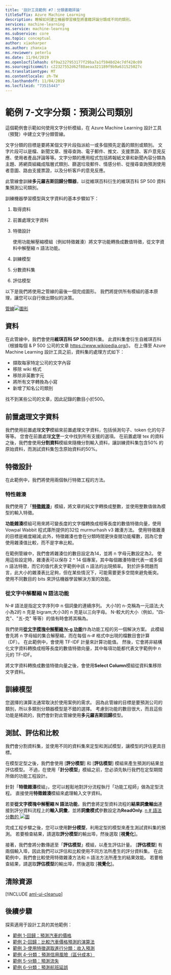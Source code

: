 ```yaml
---
title: '設計工具範例 #7：分類書籍評論'
titleSuffix: Azure Machine Learning
description: 瞭解如何建立機器學習模型將書籍評論分類成不同的類別。
services: machine-learning
ms.service: machine-learning
ms.subservice: core
ms.topic: conceptual
author: xiaoharper
ms.author: zhanxia
ms.reviewer: peterlu
ms.date: 11/04/2019
ms.openlocfilehash: 6f9a2327953177f29ba7a1f5948d24c7df428c09
ms.sourcegitcommit: c22327552d62f88aeaa321189f9b9a631525027c
ms.translationtype: MT
ms.contentlocale: zh-TW
ms.lasthandoff: 11/04/2019
ms.locfileid: "73515443"
---
```

# <a name="sample-7---text-classification-predict-company-category"></a>範例 7-文字分類：預測公司類別 

這個範例會示範如何使用文字分析模組，在 Azure Machine Learning 設計工具（預覽）中建立文字分類管線。

文字分類的目標是要將某個文字片段指派給一或多個預先定義的類別或類別。 文字片段可以是檔、新聞文章、搜尋查詢、電子郵件、推文、支援票證、客戶意見反應、使用者產品評論等等。文字分類的應用程式包括將報紙文章和新聞內容分類為主題、將網頁組織成階層式類別、篩選垃圾郵件、情感分析、從搜尋查詢預測使用者意圖、路由支援票證，以及分析客戶的意見反應。 

此管線會訓練**多元羅吉斯回歸分類器**，以從維琪百科衍生的維琪百科 SP 500 資料集預測公司類別。  

訓練機器學習模型與文字資料的基本步驟如下：

1. 取得資料

1. 前置處理文字資料

1. 特徵設計

   使用功能解壓縮模組（例如特徵雜湊）將文字功能轉換成數值特徵，從文字資料中解壓縮 n 語法功能。

1. 訓練模型

1. 分數資料集

1. 評估模型

以下是我們將使用之管線的最後一個完成圖形。 我們將提供所有模組的基本原理，讓您可以自行做出類似的決策。

[管線![圖形](./media/how-to-ui-sample-text-classification/nlp-modules-overall.png)](./media/how-to-ui-sample-text-classification/nlp-modules-overall.png#lightbox)

## <a name="data"></a>資料

在此管線中，我們會使用**維琪百科 SP 500**資料集。 此資料集會衍生自維琪百科（根據每個 & P 500 公司的文章 https://www.wikipedia.org/)。 在上傳至 Azure Machine Learning 設計工具之前，資料集的處理方式如下：

- 擷取每家特定公司的文字內容
- 移除 wiki 格式
- 移除非英數字元
- 將所有文字轉換為小寫
- 新增了知名公司類別

找不到某些公司的文章，因此記錄的數目小於500。

## <a name="pre-process-the-text-data"></a>前置處理文字資料

我們使用前置處理**文字**模組來前置處理文字資料，包括偵測句子、token 化的句子等等。 您會在前置處理[**文字**](../algorithm-module-reference/preprocess-text.md)一文中找到所有支援的選項。 在前置處理 tex 的資料之後，我們會使用**分割資料**模組來隨機分割輸入資料，讓訓練資料集包含50% 的原始資料，而測試資料集包含原始資料的50%。

## <a name="feature-engineering"></a>特徵設計
在此範例中，我們將使用兩個執行特徵工程的方法。

### <a name="feature-hashing"></a>特性雜湊
我們使用了「[**特徵雜湊**](../algorithm-module-reference/feature-hashing.md)」模組，將文章的純文字轉換成整數，並使用整數值做為模型的輸入特徵。 

**功能雜湊**模組可用來將可變長度的文字檔轉換成相等長度的數值特徵向量，使用 Vowpal Wabbit 程式庫所提供的32位 murmurhash v3 雜湊方法。 使用特徵雜湊的目標是維度縮減;此外，特徵雜湊也會在分類時間更快查閱功能權數，因為它會使用雜湊值比較，而不是字串比較。

在範例管線中，我們會將雜湊位的數目設定為14，並將 n 字母元數設定為2。 使用這些設定時，雜湊表可以保存 2 ^ 14 個專案，其中每個雜湊特徵代表一或多個 n 語法特徵，而它的值代表文字範例中該 n 語法的出現頻率。 對於許多問題而言，此大小的雜湊表比足夠，但在某些情況下，可能需要更多空間來避免衝突。 使用不同數目的 bits 來評估機器學習解決方案的效能。 

### <a name="extract-n-gram-feature-from-text"></a>從文字中解壓縮 N 語法功能

N-# 語法是指定文字序列中 n 個詞彙的連續序列。 大小1的 n-克稱為一元語法;大小為2的 n 克是 bigram;大小3的 n 克是以三向字母。 N-較大的大小（例如，"四-克"、"五-克" 等等）的值有時會將其稱為。

我們使用[**從文字模塊中解壓縮 N-g 功能**](../algorithm-module-reference/extract-n-gram-features-from-text.md)作為功能工程的另一個解決方案。 此模組會先將 n 字母組的集合解壓縮，而在每個 n-# 格式中出現的檔數目會計算（DF）。 在此範例中，會使用 TF-IDF 計量來計算功能值。 然後，它會將非結構化文字資料轉換成相等長度的數值特徵向量，其中每項功能都代表文字範例中 n 元的 TF-IDF。

將文字資料轉換成數值特徵向量之後，會使用**Select Column**模組從資料集移除文字資料。 

## <a name="train-the-model"></a>訓練模型

您選擇的演算法通常取決於使用案例的需求。 因為此管線的目標是要預測公司的類別，所以多類別分類器模型是不錯的選擇。 考慮到功能的數目很大，而且這些功能是稀疏的，我們會針對此管線使用**多元羅吉斯回歸**模型。

## <a name="test-evaluate-and-compare"></a>測試、評估和比較

 我們會分割資料集，並使用不同的資料集來定型和測試模型，讓模型的評估更具目標。

在模型定型之後，我們會使用 [**評分模型**] 和 [**評估模型**] 模組來產生預測的結果並評估模型。 不過，在使用「**計分模型**」模組之前，您必須先執行我們在定型期間所做的功能工程設計。 

針對「**特徵雜湊**模組」，您可以輕鬆地對評分流程執行「功能工程師」做為定型流程。 直接使用**特徵雜湊**模組來處理輸入文字資料。

若要**從文字模塊中解壓縮 N 語法功能**，我們會將定型資料流程的**結果詞彙輸出**連接到評分資料流程上的**輸入詞彙**，並將**詞彙模式**參數設定為**ReadOnly**.
[n # 語法分數的 ![圖](./media/how-to-ui-sample-text-classification/n-gram.png)](./media/how-to-ui-sample-text-classification/n-gram.png)

完成工程步驟之後，您可以使用**計分模型**，利用定型的模型來產生測試資料集的預測。 若要檢查結果，請選取**評分模型**的輸出埠，然後選取 [**視覺化**]。

接著，我們會將分數傳遞至「**評估模型**」模組，以產生評估計量。 [**評估模型**] 有兩個輸入埠，因此我們可以評估和比較使用不同方法所產生的評分資料集。 在此範例中，我們會比較使用特徵雜湊方法和 n 語法方法所產生的結果效能。
若要檢查結果，請選取**評估模型**的輸出埠，然後選取 [**視覺化**]。

## <a name="clean-up-resources"></a>清除資源

[!INCLUDE [aml-ui-cleanup](../../../includes/aml-ui-cleanup.md)]

## <a name="next-steps"></a>後續步驟

探索適用于設計工具的其他範例：
- [範例 1-回歸：預測汽車的價格](how-to-designer-sample-regression-automobile-price-basic.md)
- [範例 2-回歸：比較汽車價格預測的演算法](how-to-designer-sample-regression-automobile-price-compare-algorithms.md)
- [範例 3-使用特徵選取進行分類：收入預測](how-to-designer-sample-classification-predict-income.md)
- [範例 4-分類：預測信用風險（區分成本）](how-to-designer-sample-classification-credit-risk-cost-sensitive.md)
- [範例 5-分類：預測流失](how-to-designer-sample-classification-churn.md)
- [範例 6-分類：預測航班延誤](how-to-designer-sample-classification-flight-delay.md)
